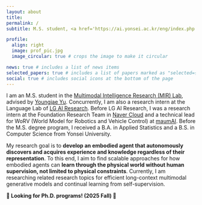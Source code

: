 ```yaml
---
layout: about
title: 
permalink: /
subtitle: M.S. student, <a href='https://ai.yonsei.ac.kr/eng/index.php'>Yonsei University</a>

profile:
  align: right
  image: prof_pic.jpg
  image_circular: true # crops the image to make it circular

news: true # includes a list of news items
selected_papers: true # includes a list of papers marked as "selected={true}"
social: true # includes social icons at the bottom of the page
---
```


I am an M.S. student in the [Multimodal Intelligence Research (MIR) Lab](https://mirlab.yonsei.ac.kr), advised by [Youngjae Yu](https://yj-yu.github.io/home/). Concurrently, I am also a research intern at the Language Lab of [LG AI Research](https://www.lgresearch.ai/ourwork/research?tab=PB). Before LG AI Research, I was a research intern at the Foundation Research Team in [Naver Cloud](https://www.navercloudcorp.com/lang/en/) and a technical lead for WoRV (World Model for Robotics and Vehicle Control) at [maumAI](https://maum.ai/). Before the M.S. degree program, I received a B.A. in Applied Statistics and a B.S. in Computer Science from Yonsei University.

My research goal is to **develop an embodied agent that autonomously discovers and acquires experience and knowledge regardless of their representation**. To this end, I aim to find scalable approaches for how embodied agents can **learn through the physical world without human supervision, not limited to physical constraints**. Currently, I am researching related research topics for efficient long-context multimodal generative models and continual learning from self-supervision.

**🙌 Looking for Ph.D. programs! (2025 Fall) 🙌**
